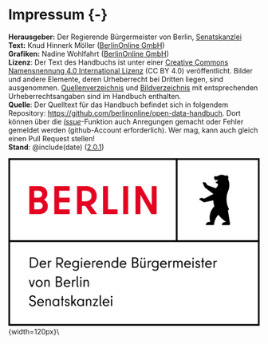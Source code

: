 
# Impressum {-}

**Herausgeber:** Der Regierende Bürgermeister von Berlin, [Senatskanzlei](https://www.berlin.de/rbmskzl/)<br/>
**Text:** Knud Hinnerk Möller ([BerlinOnline GmbH](https://www.berlinonline.net))<br/>
**Grafiken:** Nadine Wohlfahrt ([BerlinOnline GmbH](https://www.berlinonline.net))<br/>
**Lizenz**: Der Text des Handbuchs ist unter einer [Creative Commons Namensnennung 4.0 International Lizenz](https://creativecommons.org/licenses/by/4.0/deed.de) (CC BY 4.0) veröffentlicht.
Bilder und andere Elemente, deren Urheberrecht bei Dritten liegen, sind ausgenommen.
[Quellenverzeichnis](#quellenverzeichnis) und [Bildverzeichnis](#bildverzeichnis) mit entsprechenden Urheberrechtsangaben sind im Handbuch enthalten.<br/>
**Quelle**: Der Quelltext für das Handbuch befindet sich in folgendem Repository: <https://github.com/berlinonline/open-data-handbuch>.
Dort können über die _[Issue](https://github.com/berlinonline/open-data-handbuch/issues)_-Funktion auch Anregungen gemacht oder Fehler gemeldet werden (github-Account erforderlich). 
Wer mag, kann auch gleich einen Pull Request stellen!<br/>
**Stand**: @include(date) ([2.0.1](https://github.com/berlinonline/open-data-handbuch/blob/master/CHANGELOG.md))

![Senatskanzlei Berlin](images/B_RBm_Skzl_Logo_DE_V_PW_RGB.png "Logo und Schriftzug 'Der regierende Bürgermeister von Berlin, Senatskanzlei'"){width=120px}\ 

